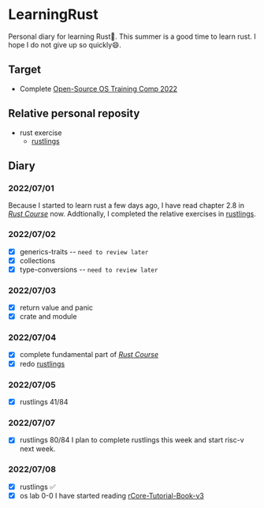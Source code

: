 # LearningRust
Personal diary for learning Rust🦀. This summer is a good time to learn rust. I hope I do not give up so quickly😄.
## Target
- Complete [Open-Source OS Training Comp 2022](https://github.com/LearningOS/rust-based-os-comp2022)
## Relative personal reposity
- rust exercise
  - [rustlings](https://github.com/Weijun-H/rustlings)
## Diary
### 2022/07/01
Because I started to learn rust a few days ago, I have read  chapter 2.8 in [*Rust Course*](https://course.rs/basic/trait/trait.html) now. Addtionally, I completed the relative exercises in [rustlings](https://github.com/Weijun-H/rustlings).
### 2022/07/02
- [x] generics-traits -- `need to review later`
- [x] collections
- [x] type-conversions -- `need to review later`
### 2022/07/03
- [x] return value and panic
- [x] crate and module 
### 2022/07/04
- [x] complete fundamental part of [*Rust Course*](https://course.rs/basic/trait/trait.html)
- [x] redo [rustlings](https://github.com/Weijun-H/rustlings)
### 2022/07/05
- [x] rustlings 41/84
### 2022/07/07
- [x] rustlings 80/84
I plan to complete rustlings this week and start risc-v next week.
### 2022/07/08
- [x] rustlings ✅
- [x] os lab 0-0
I have started reading [rCore-Tutorial-Book-v3](https://rcore-os.github.io/rCore-Tutorial-Book-v3/)
